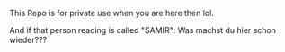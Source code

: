 This Repo is for private use when you are here then lol.

And if that person reading is called "SAMIR": Was machst du hier schon wieder???
